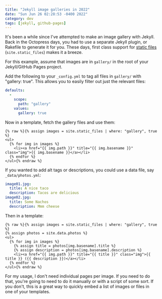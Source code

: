 ```yaml
---
title: "Jekyll image galleries in 2022"
date: "Sun Jun 26 02:28:53 -0400 2022"
category: dev
tags: [jekyll, github-pages]
---
```


It's been a while since I've attempted to make an image gallery with Jekyll.
Back in the Octopress days, you had to use a separate Jekyll plugin, or
Rakefile to generate it for you. These days, first class support for
[static files][1] (`site.static_files`) makes it a breeze.

For this example, assume that images are in `gallery/` in the root of your
Jekyll/GitHub Pages project.

Add the following to your `_config.yml` to tag all files in `gallery/` with
"gallery: true". This allows you to easily filter out just the relevant files:

```yml
defaults:
  -
    scope:
      path: "gallery"
    values:
      gallery: true
```

Now in a template, fetch the gallery files and use them:

```liquid
{% raw %}{% assign images = site.static_files | where: "gallery", true %}
<ul>
  {% for img in images %}
    <li><a href="{{ img.path }}" title="{{ img.basename }}" class="img">{{ img.basename }}</a></li>
  {% endfor %}
</ul>{% endraw %}
```

If you wanted to add alt tags or descriptions, you could use a data file,
say `_data/photos.yml`:

```yml
image01.jpg:
  title: A nice taco
  description: Tacos are delicious
image02.jpg:
  title: Some Nachos
  description: Mmm cheese
```

Then in a template:

```liquid
{% raw %}{% assign images = site.static_files | where: "gallery", true %}
{% assign photos = site.data.photos %}
<ul>
  {% for img in images %}
    {% assign title = photos[img.basename].title %}
    {% assign description = photos[img.basename].description %}
    <li><a href="{{ img.path }}" title="{{ title }}" class="img">{{ title }} ({{ description }})</a></li>
  {% endfor %}
</ul>{% endraw %}
```

For my usage, I don't need individual pages per image. If you need to do that,
you're going to need to do it manually or with a script of some sort. If you
don't, this is a great way to quickly embed a list of images or files in one
of your templates.

[1]: https://jekyllrb.com/docs/static-files/
